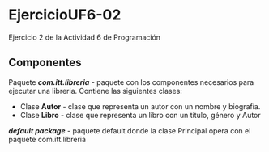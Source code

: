 # EjercicioUF6-02
Ejercicio 2 de la Actividad 6 de Programación  

## Componentes
Paquete <b><i>com.itt.libreria</i></b> - paquete con los componentes necesarios para ejecutar una libreria. Contiene las siguientes clases:
   * Clase <b>Autor</b> - clase que representa un autor con un nombre y biografía.
   * Clase <b>Libro</b> - clase que representa un libro con un título, género y Autor

<div><b><i>default package</i></b> - paquete default donde la clase Principal opera con el paquete com.itt.libreria</div>
